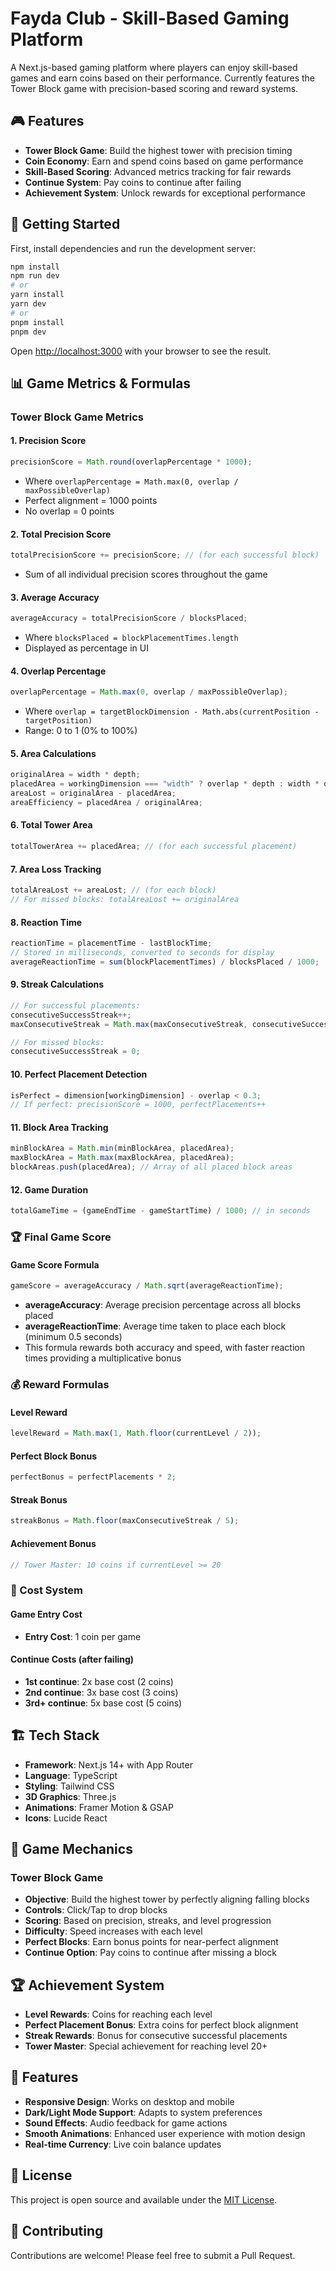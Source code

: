 # Fayda Club - Skill-Based Gaming Platform

A Next.js-based gaming platform where players can enjoy skill-based games and earn coins based on their performance. Currently features the Tower Block game with precision-based scoring and reward systems.

## 🎮 Features

- **Tower Block Game**: Build the highest tower with precision timing
- **Coin Economy**: Earn and spend coins based on game performance
- **Skill-Based Scoring**: Advanced metrics tracking for fair rewards
- **Continue System**: Pay coins to continue after failing
- **Achievement System**: Unlock rewards for exceptional performance

## 🚀 Getting Started

First, install dependencies and run the development server:

```bash
npm install
npm run dev
# or
yarn install
yarn dev
# or
pnpm install
pnpm dev
```

Open [http://localhost:3000](http://localhost:3000) with your browser to see the result.

## 📊 Game Metrics & Formulas

### Tower Block Game Metrics

#### **1. Precision Score**

```typescript
precisionScore = Math.round(overlapPercentage * 1000);
```

- Where `overlapPercentage = Math.max(0, overlap / maxPossibleOverlap)`
- Perfect alignment = 1000 points
- No overlap = 0 points

#### **2. Total Precision Score**

```typescript
totalPrecisionScore += precisionScore; // (for each successful block)
```

- Sum of all individual precision scores throughout the game

#### **3. Average Accuracy**

```typescript
averageAccuracy = totalPrecisionScore / blocksPlaced;
```

- Where `blocksPlaced = blockPlacementTimes.length`
- Displayed as percentage in UI

#### **4. Overlap Percentage**

```typescript
overlapPercentage = Math.max(0, overlap / maxPossibleOverlap);
```

- Where `overlap = targetBlockDimension - Math.abs(currentPosition - targetPosition)`
- Range: 0 to 1 (0% to 100%)

#### **5. Area Calculations**

```typescript
originalArea = width * depth;
placedArea = workingDimension === "width" ? overlap * depth : width * overlap;
areaLost = originalArea - placedArea;
areaEfficiency = placedArea / originalArea;
```

#### **6. Total Tower Area**

```typescript
totalTowerArea += placedArea; // (for each successful placement)
```

#### **7. Area Loss Tracking**

```typescript
totalAreaLost += areaLost; // (for each block)
// For missed blocks: totalAreaLost += originalArea
```

#### **8. Reaction Time**

```typescript
reactionTime = placementTime - lastBlockTime;
// Stored in milliseconds, converted to seconds for display
averageReactionTime = sum(blockPlacementTimes) / blocksPlaced / 1000;
```

#### **9. Streak Calculations**

```typescript
// For successful placements:
consecutiveSuccessStreak++;
maxConsecutiveStreak = Math.max(maxConsecutiveStreak, consecutiveSuccessStreak);

// For missed blocks:
consecutiveSuccessStreak = 0;
```

#### **10. Perfect Placement Detection**

```typescript
isPerfect = dimension[workingDimension] - overlap < 0.3;
// If perfect: precisionScore = 1000, perfectPlacements++
```

#### **11. Block Area Tracking**

```typescript
minBlockArea = Math.min(minBlockArea, placedArea);
maxBlockArea = Math.max(maxBlockArea, placedArea);
blockAreas.push(placedArea); // Array of all placed block areas
```

#### **12. Game Duration**

```typescript
totalGameTime = (gameEndTime - gameStartTime) / 1000; // in seconds
```

### 🏆 Final Game Score

#### **Game Score Formula**

```typescript
gameScore = averageAccuracy / Math.sqrt(averageReactionTime);
```

- **averageAccuracy**: Average precision percentage across all blocks placed
- **averageReactionTime**: Average time taken to place each block (minimum 0.5 seconds)
- This formula rewards both accuracy and speed, with faster reaction times providing a multiplicative bonus

### 💰 Reward Formulas

#### **Level Reward**

```typescript
levelReward = Math.max(1, Math.floor(currentLevel / 2));
```

#### **Perfect Block Bonus**

```typescript
perfectBonus = perfectPlacements * 2;
```

#### **Streak Bonus**

```typescript
streakBonus = Math.floor(maxConsecutiveStreak / 5);
```

#### **Achievement Bonus**

```typescript
// Tower Master: 10 coins if currentLevel >= 20
```

### 🎯 Cost System

#### **Game Entry Cost**

- **Entry Cost**: 1 coin per game

#### **Continue Costs** (after failing)

- **1st continue**: 2x base cost (2 coins)
- **2nd continue**: 3x base cost (3 coins)
- **3rd+ continue**: 5x base cost (5 coins)

## 🏗️ Tech Stack

- **Framework**: Next.js 14+ with App Router
- **Language**: TypeScript
- **Styling**: Tailwind CSS
- **3D Graphics**: Three.js
- **Animations**: Framer Motion & GSAP
- **Icons**: Lucide React

## 📱 Game Mechanics

### Tower Block Game

- **Objective**: Build the highest tower by perfectly aligning falling blocks
- **Controls**: Click/Tap to drop blocks
- **Scoring**: Based on precision, streaks, and level progression
- **Difficulty**: Speed increases with each level
- **Perfect Blocks**: Earn bonus points for near-perfect alignment
- **Continue Option**: Pay coins to continue after missing a block

## 🏆 Achievement System

- **Level Rewards**: Coins for reaching each level
- **Perfect Placement Bonus**: Extra coins for perfect block alignment
- **Streak Rewards**: Bonus for consecutive successful placements
- **Tower Master**: Special achievement for reaching level 20+

## 🎨 Features

- **Responsive Design**: Works on desktop and mobile
- **Dark/Light Mode Support**: Adapts to system preferences
- **Sound Effects**: Audio feedback for game actions
- **Smooth Animations**: Enhanced user experience with motion design
- **Real-time Currency**: Live coin balance updates

## 📄 License

This project is open source and available under the [MIT License](LICENSE).

## 🤝 Contributing

Contributions are welcome! Please feel free to submit a Pull Request.
